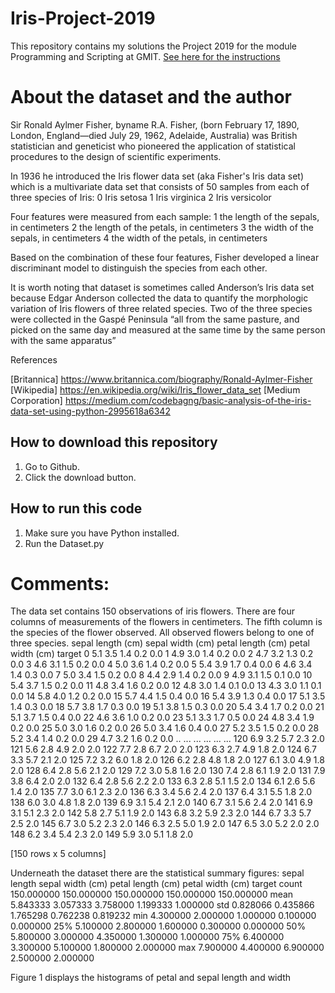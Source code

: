 # Iris-Project-2019

This repository contains my solutions the Project 2019 for the module Programming and Scripting at GMIT.
[See here for the instructions](https://github.com/ianmcloughlin/project-pands/raw/master/project.pdf)

# About the dataset and the author

Sir Ronald Aylmer Fisher, byname R.A. Fisher, (born February 17, 1890, London, England—died July 29, 1962, Adelaide, Australia) was British statistician and geneticist who pioneered the application of statistical procedures to the design of scientific experiments.

In 1936 he introduced the Iris flower data set (aka Fisher's Iris data set) which is a multivariate data set that consists of 50 samples from each of three species of Iris:
0 Iris setosa
1 Iris virginica 
2 Iris versicolor

Four features were measured from each sample: 
1 the length of the sepals, in centimeters
2 the length of the petals, in centimeters
3 the width of the sepals, in centimeters 
4 the width of the petals, in centimeters

Based on the combination of these four features, Fisher developed a linear discriminant model to distinguish the species from each other. 

It is worth noting that dataset is sometimes called Anderson’s Iris data set because Edgar Anderson collected the data to quantify the morphologic variation of Iris flowers of three related species. Two of the three species were collected in the Gaspé Peninsula “all from the same pasture, and picked on the same day and measured at the same time by the same person with the same apparatus”

References

[Britannica] https://www.britannica.com/biography/Ronald-Aylmer-Fisher
[Wikipedia] https://en.wikipedia.org/wiki/Iris_flower_data_set
[Medium Corporation] https://medium.com/codebagng/basic-analysis-of-the-iris-data-set-using-python-2995618a6342


## How to download this repository

1. Go to Github.
2. Click the download button.

## How to run this code

1. Make sure you have Python installed.
2. Run the Dataset.py
# Comments:
The data set contains 150 observations of iris flowers. There are four columns of measurements of the flowers in centimeters. The fifth column is the species of the flower observed. All observed flowers belong to one of three species.
     sepal length (cm)  sepal width (cm)  petal length (cm)  petal width (cm)  target
0                  5.1               3.5                1.4               0.2     0.0
1                  4.9               3.0                1.4               0.2     0.0
2                  4.7               3.2                1.3               0.2     0.0
3                  4.6               3.1                1.5               0.2     0.0
4                  5.0               3.6                1.4               0.2     0.0
5                  5.4               3.9                1.7               0.4     0.0
6                  4.6               3.4                1.4               0.3     0.0
7                  5.0               3.4                1.5               0.2     0.0
8                  4.4               2.9                1.4               0.2     0.0
9                  4.9               3.1                1.5               0.1     0.0
10                 5.4               3.7                1.5               0.2     0.0
11                 4.8               3.4                1.6               0.2     0.0
12                 4.8               3.0                1.4               0.1     0.0
13                 4.3               3.0                1.1               0.1     0.0
14                 5.8               4.0                1.2               0.2     0.0
15                 5.7               4.4                1.5               0.4     0.0
16                 5.4               3.9                1.3               0.4     0.0
17                 5.1               3.5                1.4               0.3     0.0
18                 5.7               3.8                1.7               0.3     0.0
19                 5.1               3.8                1.5               0.3     0.0
20                 5.4               3.4                1.7               0.2     0.0
21                 5.1               3.7                1.5               0.4     0.0
22                 4.6               3.6                1.0               0.2     0.0
23                 5.1               3.3                1.7               0.5     0.0
24                 4.8               3.4                1.9               0.2     0.0
25                 5.0               3.0                1.6               0.2     0.0
26                 5.0               3.4                1.6               0.4     0.0
27                 5.2               3.5                1.5               0.2     0.0
28                 5.2               3.4                1.4               0.2     0.0
29                 4.7               3.2                1.6               0.2     0.0
..                 ...               ...                ...               ...     ...
120                6.9               3.2                5.7               2.3     2.0
121                5.6               2.8                4.9               2.0     2.0
122                7.7               2.8                6.7               2.0     2.0
123                6.3               2.7                4.9               1.8     2.0
124                6.7               3.3                5.7               2.1     2.0
125                7.2               3.2                6.0               1.8     2.0
126                6.2               2.8                4.8               1.8     2.0
127                6.1               3.0                4.9               1.8     2.0
128                6.4               2.8                5.6               2.1     2.0
129                7.2               3.0                5.8               1.6     2.0
130                7.4               2.8                6.1               1.9     2.0
131                7.9               3.8                6.4               2.0     2.0
132                6.4               2.8                5.6               2.2     2.0
133                6.3               2.8                5.1               1.5     2.0
134                6.1               2.6                5.6               1.4     2.0
135                7.7               3.0                6.1               2.3     2.0
136                6.3               3.4                5.6               2.4     2.0
137                6.4               3.1                5.5               1.8     2.0
138                6.0               3.0                4.8               1.8     2.0
139                6.9               3.1                5.4               2.1     2.0
140                6.7               3.1                5.6               2.4     2.0
141                6.9               3.1                5.1               2.3     2.0
142                5.8               2.7                5.1               1.9     2.0
143                6.8               3.2                5.9               2.3     2.0
144                6.7               3.3                5.7               2.5     2.0
145                6.7               3.0                5.2               2.3     2.0
146                6.3               2.5                5.0               1.9     2.0
147                6.5               3.0                5.2               2.0     2.0
148                6.2               3.4                5.4               2.3     2.0
149                5.9               3.0                5.1               1.8     2.0

[150 rows x 5 columns]

Underneath the dataset there are the statistical summary figures:
            sepal length	sepal width (cm)      petal length (cm) petal width (cm)        target
count         150.000000        150.000000         150.000000        150.000000  		    150.000000
mean            5.843333          3.057333           3.758000          1.199333    			1.000000
std             0.828066          0.435866           1.765298          0.762238    			0.819232
min             4.300000          2.000000           1.000000          0.100000    			0.000000
25%             5.100000          2.800000           1.600000          0.300000    			0.000000
50%             5.800000          3.000000           4.350000          1.300000    			1.000000
75%             6.400000          3.300000           5.100000          1.800000    			2.000000
max             7.900000          4.400000           6.900000          2.500000    			2.000000

Figure 1 displays the histograms of petal and sepal length and width



